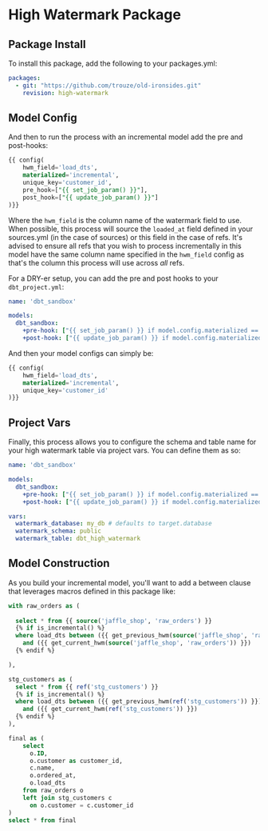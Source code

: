 # High Watermark Package

## Package Install
To install this package, add the following to your packages.yml:

```yaml
packages:
  - git: "https://github.com/trouze/old-ironsides.git"
    revision: high-watermark
```

## Model Config
And then to run the process with an incremental model add the pre and post-hooks:

```sql
{{ config(
    hwm_field='load_dts',
    materialized='incremental',
    unique_key='customer_id',
    pre_hook=["{{ set_job_param() }}"],
    post_hook=["{{ update_job_param() }}"]
)}}
```

Where the `hwm_field` is the column name of the watermark field to use. When possible,
this process will source the `loaded_at` field defined in your sources.yml (in the case of sources) or this field in the case of refs.
It's advised to ensure all refs that you wish to process incrementally in this model have the same column name specified in the `hwm_field` config
as that's the column this process will use across *all* refs.

For a DRY-er setup, you can add the pre and post hooks to your `dbt_project.yml`:

```yaml
name: 'dbt_sandbox'

models:
  dbt_sandbox:
    +pre-hook: ["{{ set_job_param() }} if model.config.materialized == 'incremental'"]
    +post-hook: ["{{ update_job_param() }} if model.config.materialized == 'incremental'"]

```

And then your model configs can simply be:

```sql
{{ config(
    hwm_field='load_dts',
    materialized='incremental',
    unique_key='customer_id'
)}}
```

## Project Vars
Finally, this process allows you to configure the schema and table name for your high watermark table via project vars. You can define them as so:

```yaml
name: 'dbt_sandbox'

models:
  dbt_sandbox:
    +pre-hook: ["{{ set_job_param() }} if model.config.materialized == 'incremental'"]
    +post-hook: ["{{ update_job_param() }} if model.config.materialized == 'incremental'"]

vars:
  watermark_database: my_db # defaults to target.database
  watermark_schema: public
  watermark_table: dbt_high_watermark
```

## Model Construction
As you build your incremental model, you'll want to add a between clause that leverages macros defined in this package like:

```sql
with raw_orders as (
  
  select * from {{ source('jaffle_shop', 'raw_orders') }}
  {% if is_incremental() %}
  where load_dts between ({{ get_previous_hwm(source('jaffle_shop', 'raw_orders')) }})
    and ({{ get_current_hwm(source('jaffle_shop', 'raw_orders')) }})
  {% endif %}

),

stg_customers as (
  select * from {{ ref('stg_customers') }}
  {% if is_incremental() %}
  where load_dts between ({{ get_previous_hwm(ref('stg_customers')) }})
    and ({{ get_current_hwm(ref('stg_customers')) }})
  {% endif %}
),

final as (
    select
      o.ID,
      o.customer as customer_id,
      c.name,
      o.ordered_at,
      o.load_dts
    from raw_orders o
    left join stg_customers c
      on o.customer = c.customer_id
)
select * from final
```
